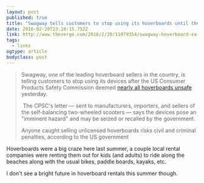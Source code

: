 ```yaml
---
layout: post 
published: true 
title: "Swagway tells customers to stop using its hoverboards until they're deemed safe" 
date: 2016-02-20T23:18:15.752Z 
link: http://www.theverge.com/2016/2/20/11079354/swagway-hoverboard-safety-notice-recall 
tags:
  - links
ogtype: article 
bodyclass: post 
---
```


> Swagway, one of the leading hoverboard sellers in the country, is telling customers to stop using its devices after the US Consumer Products Safety Commission deemed [nearly all hoverboards unsafe](http://www.theverge.com/2016/2/19/11060836/hoverboard-risk-letter-safety-certification-fire-cpsc) yesterday.
> 
>  The CPSC's letter — sent to manufacturers, importers, and sellers of the self-balancing two-wheeled scooters — says the devices pose an "imminent hazard" and may be seized or recalled by the government.
> 
> Anyone caught selling unlicensed hoverboards risks civil and criminal penalties, according to the US government

Hoverboards were a big craze here last summer, a couple local rental companies were renting them out for kids (and adults) to ride along the beaches along with the usual bikes, paddle boards, kayaks, etc.

I don't see a bright future in hoverboard rentals this summer though.